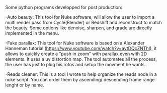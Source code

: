 Some python programs developped for post production:

-Auto beauty: This tool for Nuke software, will allow the user to import a multi render pass from Cycle(Blender) or Redshift and reconstruct to match the beauty. Some options like denoise, sharpen, and grade are directly implemented in the menu.

-Fake parallax: This tool for Nuke software is based on a Alexander Hanneman tutorial (https://www.youtube.com/watch?v=avtDQcZNThI), it allows to quickly create a "push in zoom" with parallax even with 2D elements. It uses a uv distortion map.
The tool automates all the process, the user has just to plug his rotos and setup the movment he wants.

-Reads cleaner: This is a tool I wrote to help organize the reads node in a nuke script. You can order them by ascending/ descending frame range lenght or by name.
